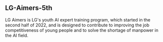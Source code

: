 ## LG-Aimers-5th

LG Aimers is LG's youth AI expert training program, which started in the second half of 2022, and is designed to contribute to improving the job competitiveness of young people and to solve the shortage of manpower in the AI field.
